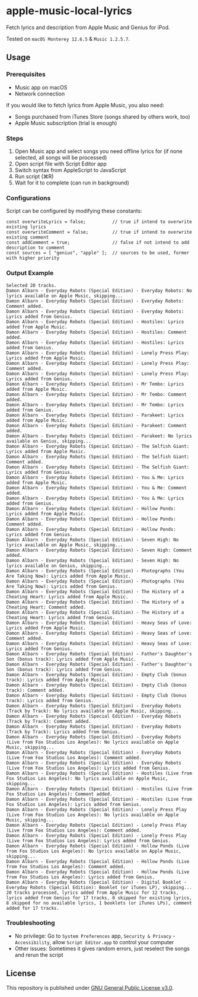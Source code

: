 # apple-music-local-lyrics

Fetch lyrics and description from Apple Music and Genius for iPod.

Tested on `macOS Monterey 12.6.5` & `Music 1.2.5.7`.

## Usage

### Prerequisites

* Music app on macOS
* Network connection

If you would like to fetch lyrics from Apple Music, you also need:

* Songs purchased from iTunes Store (songs shared by others work, too)
* Apple Music subscription (trial is enough)

### Steps

1. Open Music app and select songs you need offline lyrics for (if none selected, all songs will be processed) 
2. Open script file with Script Editor app
3. Switch syntax from AppleScript to JavaScript
4. Run script (⌘R)
5. Wait for it to complete (can run in background)

### Configurations

Script can be configured by modifying these constants:

```
const overwriteLyrics = false;          // true if intend to overwrite existing lyrics
const overwriteComment = false;         // true if intend to overwrite existing comment
const addComment = true;                // false if not intend to add description to comment
const sources = [ "genius", "apple" ];  // sources to be used, former with higher priority
```

### Output Example

```
Selected 20 tracks.
Damon Albarn - Everyday Robots (Special Edition) - Everyday Robots: No lyrics available on Apple Music, skipping...
Damon Albarn - Everyday Robots (Special Edition) - Everyday Robots: Comment added.
Damon Albarn - Everyday Robots (Special Edition) - Everyday Robots: Lyrics added from Genius.
Damon Albarn - Everyday Robots (Special Edition) - Hostiles: Lyrics added from Apple Music.
Damon Albarn - Everyday Robots (Special Edition) - Hostiles: Comment added.
Damon Albarn - Everyday Robots (Special Edition) - Hostiles: Lyrics added from Genius.
Damon Albarn - Everyday Robots (Special Edition) - Lonely Press Play: Lyrics added from Apple Music.
Damon Albarn - Everyday Robots (Special Edition) - Lonely Press Play: Comment added.
Damon Albarn - Everyday Robots (Special Edition) - Lonely Press Play: Lyrics added from Genius.
Damon Albarn - Everyday Robots (Special Edition) - Mr Tembo: Lyrics added from Apple Music.
Damon Albarn - Everyday Robots (Special Edition) - Mr Tembo: Comment added.
Damon Albarn - Everyday Robots (Special Edition) - Mr Tembo: Lyrics added from Genius.
Damon Albarn - Everyday Robots (Special Edition) - Parakeet: Lyrics added from Apple Music.
Damon Albarn - Everyday Robots (Special Edition) - Parakeet: Comment added.
Damon Albarn - Everyday Robots (Special Edition) - Parakeet: No lyrics available on Genius, skipping...
Damon Albarn - Everyday Robots (Special Edition) - The Selfish Giant: Lyrics added from Apple Music.
Damon Albarn - Everyday Robots (Special Edition) - The Selfish Giant: Comment added.
Damon Albarn - Everyday Robots (Special Edition) - The Selfish Giant: Lyrics added from Genius.
Damon Albarn - Everyday Robots (Special Edition) - You & Me: Lyrics added from Apple Music.
Damon Albarn - Everyday Robots (Special Edition) - You & Me: Comment added.
Damon Albarn - Everyday Robots (Special Edition) - You & Me: Lyrics added from Genius.
Damon Albarn - Everyday Robots (Special Edition) - Hollow Ponds: Lyrics added from Apple Music.
Damon Albarn - Everyday Robots (Special Edition) - Hollow Ponds: Comment added.
Damon Albarn - Everyday Robots (Special Edition) - Hollow Ponds: Lyrics added from Genius.
Damon Albarn - Everyday Robots (Special Edition) - Seven High: No lyrics available on Apple Music, skipping...
Damon Albarn - Everyday Robots (Special Edition) - Seven High: Comment added.
Damon Albarn - Everyday Robots (Special Edition) - Seven High: No lyrics available on Genius, skipping...
Damon Albarn - Everyday Robots (Special Edition) - Photographs (You Are Taking Now): Lyrics added from Apple Music.
Damon Albarn - Everyday Robots (Special Edition) - Photographs (You Are Taking Now): Lyrics added from Genius.
Damon Albarn - Everyday Robots (Special Edition) - The History of a Cheating Heart: Lyrics added from Apple Music.
Damon Albarn - Everyday Robots (Special Edition) - The History of a Cheating Heart: Comment added.
Damon Albarn - Everyday Robots (Special Edition) - The History of a Cheating Heart: Lyrics added from Genius.
Damon Albarn - Everyday Robots (Special Edition) - Heavy Seas of Love: Lyrics added from Apple Music.
Damon Albarn - Everyday Robots (Special Edition) - Heavy Seas of Love: Comment added.
Damon Albarn - Everyday Robots (Special Edition) - Heavy Seas of Love: Lyrics added from Genius.
Damon Albarn - Everyday Robots (Special Edition) - Father's Daughter's Son (bonus track): Lyrics added from Apple Music.
Damon Albarn - Everyday Robots (Special Edition) - Father's Daughter's Son (bonus track): Lyrics added from Genius.
Damon Albarn - Everyday Robots (Special Edition) - Empty Club (bonus track): Lyrics added from Apple Music.
Damon Albarn - Everyday Robots (Special Edition) - Empty Club (bonus track): Comment added.
Damon Albarn - Everyday Robots (Special Edition) - Empty Club (bonus track): Lyrics added from Genius.
Damon Albarn - Everyday Robots (Special Edition) - Everyday Robots (Track by Track): No lyrics available on Apple Music, skipping...
Damon Albarn - Everyday Robots (Special Edition) - Everyday Robots (Track by Track): Comment added.
Damon Albarn - Everyday Robots (Special Edition) - Everyday Robots (Track by Track): Lyrics added from Genius.
Damon Albarn - Everyday Robots (Special Edition) - Everyday Robots (Live from Fox Studios Los Angeles): No lyrics available on Apple Music, skipping...
Damon Albarn - Everyday Robots (Special Edition) - Everyday Robots (Live from Fox Studios Los Angeles): Comment added.
Damon Albarn - Everyday Robots (Special Edition) - Everyday Robots (Live from Fox Studios Los Angeles): Lyrics added from Genius.
Damon Albarn - Everyday Robots (Special Edition) - Hostiles (Live from Fox Studios Los Angeles): No lyrics available on Apple Music, skipping...
Damon Albarn - Everyday Robots (Special Edition) - Hostiles (Live from Fox Studios Los Angeles): Comment added.
Damon Albarn - Everyday Robots (Special Edition) - Hostiles (Live from Fox Studios Los Angeles): Lyrics added from Genius.
Damon Albarn - Everyday Robots (Special Edition) - Lonely Press Play (Live from Fox Studios Los Angeles): No lyrics available on Apple Music, skipping...
Damon Albarn - Everyday Robots (Special Edition) - Lonely Press Play (Live from Fox Studios Los Angeles): Comment added.
Damon Albarn - Everyday Robots (Special Edition) - Lonely Press Play (Live from Fox Studios Los Angeles): Lyrics added from Genius.
Damon Albarn - Everyday Robots (Special Edition) - Hollow Ponds (Live from Fox Studios Los Angeles): No lyrics available on Apple Music, skipping...
Damon Albarn - Everyday Robots (Special Edition) - Hollow Ponds (Live from Fox Studios Los Angeles): Comment added.
Damon Albarn - Everyday Robots (Special Edition) - Hollow Ponds (Live from Fox Studios Los Angeles): Lyrics added from Genius.
Damon Albarn - Everyday Robots (Special Edition) - Digital Booklet - Everyday Robots (Special Edition): Booklet (or iTunes LP), skipping...
20 tracks processed, lyrics added from Apple Music for 12 tracks, lyrics added from Genius for 17 tracks, 0 skipped for existing lyrics, 8 skipped for no available lyrics, 1 booklets (or iTunes LPs), comment added for 17 tracks.
```

### Troubleshooting

* No privilege: Go to `System Preferences` app, `Security & Privacy` - `Accessibility`, allow `Script Editor.app` to control your computer
* Other issues: Sometimes it gives random errors, just reselect the songs and rerun the script

## License

This repository is published under [GNU General Public License v3.0](/LICENSE).
